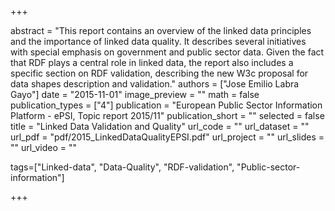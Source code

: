 +++

abstract = "This report contains an overview of the linked data principles and the importance of linked data quality. It describes several initiatives with special emphasis on government and public sector data. Given the fact that RDF plays a central role in linked data, the report also includes a specific section on RDF validation, describing the new W3c proposal for data shapes description and validation."
authors = ["Jose Emilio Labra Gayo"]
date = "2015-11-01"
image_preview = ""
math = false
publication_types = ["4"]
publication = "European Public Sector Information Platform - ePSI, Topic report 2015/11"
publication_short = ""
selected = false
title = "Linked Data Validation and Quality"
url_code = ""
url_dataset = ""
url_pdf = "pdf/2015_LinkedDataQualityEPSI.pdf"
url_project = ""
url_slides = ""
url_video = ""

tags=["Linked-data", "Data-Quality", "RDF-validation", "Public-sector-information"]

+++


